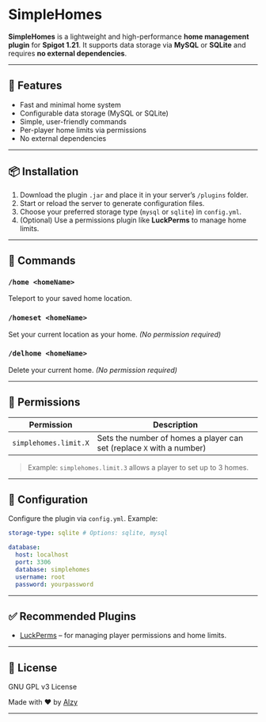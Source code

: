 
# SimpleHomes

**SimpleHomes** is a lightweight and high-performance **home management plugin** for **Spigot 1.21**.
It supports data storage via **MySQL** or **SQLite** and requires **no external dependencies**.

---

## 🔧 Features

* Fast and minimal home system
* Configurable data storage (MySQL or SQLite)
* Simple, user-friendly commands
* Per-player home limits via permissions
* No external dependencies

---

## 📦 Installation

1. Download the plugin `.jar` and place it in your server’s `/plugins` folder.
2. Start or reload the server to generate configuration files.
3. Choose your preferred storage type (`mysql` or `sqlite`) in `config.yml`.
4. (Optional) Use a permissions plugin like **LuckPerms** to manage home limits.

---

## 💬 Commands

### `/home <homeName>`

Teleport to your saved home location.

### `/homeset <homeName>`

Set your current location as your home.
*(No permission required)*

### `/delhome <homeName>`

Delete your current home.
*(No permission required)*

---

## 🔐 Permissions

| Permission            | Description                                                           |
| --------------------- | --------------------------------------------------------------------- |
| `simplehomes.limit.X` | Sets the number of homes a player can set (replace `X` with a number) |

> Example: `simplehomes.limit.3` allows a player to set up to 3 homes.

---

## 📁 Configuration

Configure the plugin via `config.yml`.
Example:

```yaml
storage-type: sqlite # Options: sqlite, mysql

database:
  host: localhost
  port: 3306
  database: simplehomes
  username: root
  password: yourpassword
```

---

## ✅ Recommended Plugins

* [LuckPerms](https://luckperms.net/) – for managing player permissions and home limits.

---

## 📄 License

GNU GPL v3 License



Made with ❤️ by [Alzy](https://github.com/Alzyy)

---
